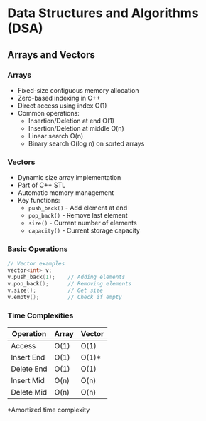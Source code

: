 # Data Structures and Algorithms (DSA)

## Arrays and Vectors

### Arrays
- Fixed-size contiguous memory allocation
- Zero-based indexing in C++
- Direct access using index O(1)
- Common operations:
    - Insertion/Deletion at end O(1)
    - Insertion/Deletion at middle O(n)
    - Linear search O(n)
    - Binary search O(log n) on sorted arrays

### Vectors
- Dynamic size array implementation
- Part of C++ STL
- Automatic memory management
- Key functions:
    - `push_back()` - Add element at end
    - `pop_back()` - Remove last element
    - `size()` - Current number of elements
    - `capacity()` - Current storage capacity

### Basic Operations
```cpp
// Vector examples
vector<int> v;
v.push_back(1);    // Adding elements
v.pop_back();      // Removing elements
v.size();          // Get size
v.empty();         // Check if empty
```

### Time Complexities
| Operation | Array | Vector |
|-----------|-------|---------|
| Access    | O(1)  | O(1)    |
| Insert End| O(1)  | O(1)*   |
| Delete End| O(1)  | O(1)    |
| Insert Mid| O(n)  | O(n)    |
| Delete Mid| O(n)  | O(n)    |

*Amortized time complexity